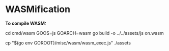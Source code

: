# WASMification

**To compile WASM:**

cd cmd/wasm
GOOS=js GOARCH=wasm go build -o ../../assets/js
on.wasm

cp "$(go env GOROOT)/misc/wasm/wasm_exec.js" ./assets
